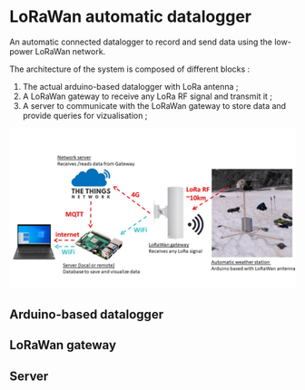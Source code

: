 # LoRaWan automatic datalogger 

An automatic connected datalogger to record and send data using the low-power LoRaWan network.

The architecture of the system is composed of different blocks :
 <ol>
  <li>The actual arduino-based datalogger with LoRa antenna ;</li>
  <li>A LoRaWan gateway to receive any LoRa RF signal and transmit it ;</li>
  <li>A server to communicate with the LoRaWan gateway to store data and provide queries for vizualisation ;</li>
</ol> 

<img src="images/loraWan.jpg" width="960"/>

## Arduino-based datalogger

## LoRaWan gateway

## Server



